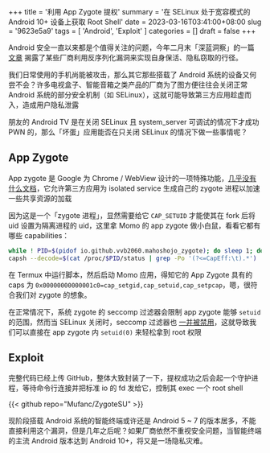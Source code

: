 +++
title = '利用 App Zygote 提权'
summary = '在 SELinux 处于宽容模式的 Android 10+ 设备上获取 Root Shell'
date = 2023-03-16T03:41:00+08:00
slug = '9623e5a9'
tags = [ 'Android', 'Exploit' ]
categories = []
draft = false
+++

Android 安全一直以来都是个值得关注的问题，今年二月末「深蓝洞察」的一篇 [文章](https://mp.weixin.qq.com/s/P_EYQxOEupqdU0BJMRqWsw) 揭露了某些厂商利用反序列化漏洞来实现自身保活、隐私窃取的行径。

我们日常使用的手机尚能被攻击，那么其它那些搭载了 Android 系统的设备又何尝不会？许多电视盒子、智能音箱之类产品的厂商为了图方便往往会关闭正常 Android 系统的部分安全机制（如 SELinux），这就可能导致第三方应用趁虚而入，造成用户隐私泄露

朋友的 Android TV 是在关闭 SELinux 且 system_server 可调试的情况下才成功 PWN 的，那么「坏蛋」应用能否在只关闭 SELinux 的情况下做一些事情呢？

## App Zygote

App zygote 是 Google 为 Chrome / WebView 设计的一项特殊功能，[几乎没有什么文档](https://developer.android.com/reference/android/app/ZygotePreload)，它允许第三方应用为 isolated service 生成自己的 zygote 进程以加速一些共享资源的加载

因为这是一个「zygote 进程」，显然需要给它 `CAP_SETUID` 才能使其在 fork 后将 uid 设置为隔离进程的 uid，这里拿 Momo 的 app zygote 做小白鼠，看看它都有哪些 capabilities：

```bash
while ! PID=$(pidof io.github.vvb2060.mahoshojo_zygote); do sleep 1; done
capsh --decode=$(cat /proc/$PID/status | grep -Po '(?<=CapEff:\t).*')
```

在 Termux 中运行脚本，然后启动 Momo 应用，得知它的 App Zygote 具有的 caps 为 `0x00000000000001c0=cap_setgid,cap_setuid,cap_setpcap`，嗯，很符合我们对 zygote 的想象。

在正常情况下，系统 zygote 的 seccomp 过滤器会限制 app zygote 能够 `setuid` 的范围，然而当 SELinux 关闭时，seccomp 过滤器也 [一并被禁用](http://aospxref.com/android-13.0.0_r3/xref/frameworks/base/core/jni/com_android_internal_os_Zygote.cpp#2320-2323)，这就导致我们可以直接在 app zygote 内 `setuid(0)` 来轻松拿到 root 权限

## Exploit

完整代码已经上传 GitHub，整体大致封装了一下，提权成功之后会起一个守护进程，等待命令行连接并把标准 io 的 fd 发给它，控制其 exec 一个 root shell

{{< github repo="Mufanc/ZygoteSU" >}}

现阶段搭载 Android 系统的智能终端或许还是 Android 5 ~ 7 的版本居多，不能直接利用这个漏洞，但是几年之后呢？如果厂商依然不重视安全问题，当智能终端的主流 Android 版本达到 Android 10+，将又是一场隐私灾难。

